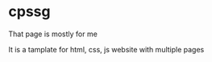 # cpssg

That page is mostly for me

It is a tamplate for html, css, js website with multiple pages
